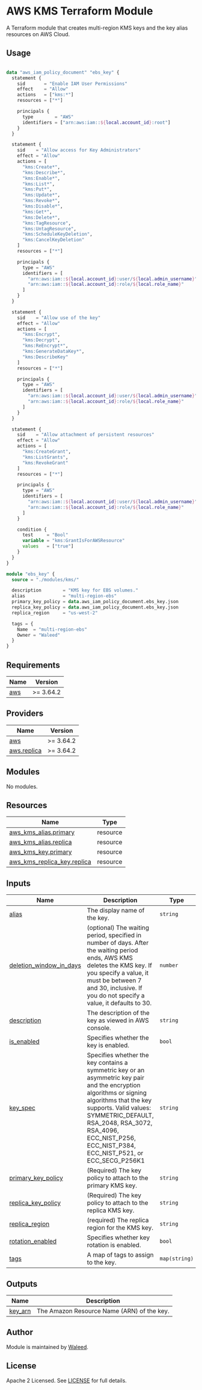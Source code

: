 # AWS KMS Terraform Module

A Terraform module that creates multi-region KMS keys and the key alias resources on AWS Cloud.

## Usage

``` terraform

data "aws_iam_policy_document" "ebs_key" {
  statement {
    sid       = "Enable IAM User Permissions"
    effect    = "Allow"
    actions   = ["kms:*"]
    resources = ["*"]

    principals {
      type        = "AWS"
      identifiers = ["arn:aws:iam::${local.account_id}:root"]
    }
  }

  statement {
    sid    = "Allow access for Key Administrators"
    effect = "Allow"
    actions = [
      "kms:Create*",
      "kms:Describe*",
      "kms:Enable*",
      "kms:List*",
      "kms:Put*",
      "kms:Update*",
      "kms:Revoke*",
      "kms:Disable*",
      "kms:Get*",
      "kms:Delete*",
      "kms:TagResource",
      "kms:UntagResource",
      "kms:ScheduleKeyDeletion",
      "kms:CancelKeyDeletion"
    ]
    resources = ["*"]

    principals {
      type = "AWS"
      identifiers = [
        "arn:aws:iam::${local.account_id}:user/${local.admin_username}",
        "arn:aws:iam::${local.account_id}:role/${local.role_name}"
      ]
    }
  }

  statement {
    sid    = "Allow use of the key"
    effect = "Allow"
    actions = [
      "kms:Encrypt",
      "kms:Decrypt",
      "kms:ReEncrypt*",
      "kms:GenerateDataKey*",
      "kms:DescribeKey"
    ]
    resources = ["*"]

    principals {
      type = "AWS"
      identifiers = [
        "arn:aws:iam::${local.account_id}:user/${local.admin_username}",
        "arn:aws:iam::${local.account_id}:role/${local.role_name}"
      ]
    }
  }

  statement {
    sid    = "Allow attachment of persistent resources"
    effect = "Allow"
    actions = [
      "kms:CreateGrant",
      "kms:ListGrants",
      "kms:RevokeGrant"
    ]
    resources = ["*"]

    principals {
      type = "AWS"
      identifiers = [
        "arn:aws:iam::${local.account_id}:user/${local.admin_username}",
        "arn:aws:iam::${local.account_id}:role/${local.role_name}"
      ]
    }

    condition {
      test     = "Bool"
      variable = "kms:GrantIsForAWSResource"
      values   = ["true"]
    }
  }
}

module "ebs_key" {
  source = "./modules/kms/"

  description        = "KMS key for EBS volumes."
  alias              = "multi-region-ebs"
  primary_key_policy = data.aws_iam_policy_document.ebs_key.json
  replica_key_policy = data.aws_iam_policy_document.ebs_key.json
  replica_region     = "us-west-2"

  tags = {
    Name  = "multi-region-ebs"
    Owner = "Waleed"
  }
}

```

<!-- BEGINNING OF PRE-COMMIT-TERRAFORM DOCS HOOK -->
## Requirements

| Name | Version |
|------|---------|
| <a name="requirement_aws"></a> [aws](#requirement\_aws) | >= 3.64.2 |

## Providers

| Name | Version |
|------|---------|
| <a name="provider_aws"></a> [aws](#provider\_aws) | >= 3.64.2 |
| <a name="provider_aws.replica"></a> [aws.replica](#provider\_aws.replica) | >= 3.64.2 |

## Modules

No modules.

## Resources

| Name | Type |
|------|------|
| [aws_kms_alias.primary](https://registry.terraform.io/providers/hashicorp/aws/latest/docs/resources/kms_alias) | resource |
| [aws_kms_alias.replica](https://registry.terraform.io/providers/hashicorp/aws/latest/docs/resources/kms_alias) | resource |
| [aws_kms_key.primary](https://registry.terraform.io/providers/hashicorp/aws/latest/docs/resources/kms_key) | resource |
| [aws_kms_replica_key.replica](https://registry.terraform.io/providers/hashicorp/aws/latest/docs/resources/kms_replica_key) | resource |

## Inputs

| Name | Description | Type | Default | Required |
|------|-------------|------|---------|:--------:|
| <a name="input_alias"></a> [alias](#input\_alias) | The display name of the key. | `string` | n/a | yes |
| <a name="input_deletion_window_in_days"></a> [deletion\_window\_in\_days](#input\_deletion\_window\_in\_days) | (optional) The waiting period, specified in number of days. After the waiting period ends, AWS KMS deletes the KMS key. If you specify a value, it must be between 7 and 30, inclusive. If you do not specify a value, it defaults to 30. | `number` | `30` | no |
| <a name="input_description"></a> [description](#input\_description) | The description of the key as viewed in AWS console. | `string` | n/a | yes |
| <a name="input_is_enabled"></a> [is\_enabled](#input\_is\_enabled) | Specifies whether the key is enabled. | `bool` | `true` | no |
| <a name="input_key_spec"></a> [key\_spec](#input\_key\_spec) | Specifies whether the key contains a symmetric key or an asymmetric key pair and the encryption algorithms or signing algorithms that the key supports. Valid values: SYMMETRIC\_DEFAULT, RSA\_2048, RSA\_3072, RSA\_4096, ECC\_NIST\_P256, ECC\_NIST\_P384, ECC\_NIST\_P521, or ECC\_SECG\_P256K1 | `string` | `"SYMMETRIC_DEFAULT"` | no |
| <a name="input_primary_key_policy"></a> [primary\_key\_policy](#input\_primary\_key\_policy) | (Required) The key policy to attach to the primary KMS key. | `string` | n/a | yes |
| <a name="input_replica_key_policy"></a> [replica\_key\_policy](#input\_replica\_key\_policy) | (Required) The key policy to attach to the replica KMS key. | `string` | n/a | yes |
| <a name="input_replica_region"></a> [replica\_region](#input\_replica\_region) | (required) The replica region for the KMS key. | `string` | n/a | yes |
| <a name="input_rotation_enabled"></a> [rotation\_enabled](#input\_rotation\_enabled) | Specifies whether key rotation is enabled. | `bool` | `true` | no |
| <a name="input_tags"></a> [tags](#input\_tags) | A map of tags to assign to the key. | `map(string)` | `{}` | no |

## Outputs

| Name | Description |
|------|-------------|
| <a name="output_key_arn"></a> [key\_arn](#output\_key\_arn) | The Amazon Resource Name (ARN) of the key. |
<!-- END OF PRE-COMMIT-TERRAFORM DOCS HOOK -->

## Author

Module is maintained by [Waleed](https://cloudly.engineer).

## License

Apache 2 Licensed. See [LICENSE](LICENSE) for full details.

